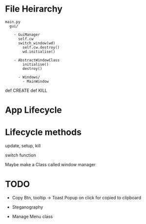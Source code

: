 
# File Heirarchy

```
main.py
  gui/

    - GuiManager
      self.cw
      switch_window(wd)
        self.cw.destroy()
        wd.initialise()

    - AbstractWindowClass
        initialise()
        destroy()

      - Windows/
        - MainWindow

```


def CREATE
def KILL




# App Lifecycle


# Lifecycle methods


update, setup, kill


switch function


Maybe make a Class called window manager




# TODO

- Copy Btn, tooltip -> Toast Popup on click for copied to clipboard
- Steganography

- Manage Menu class
